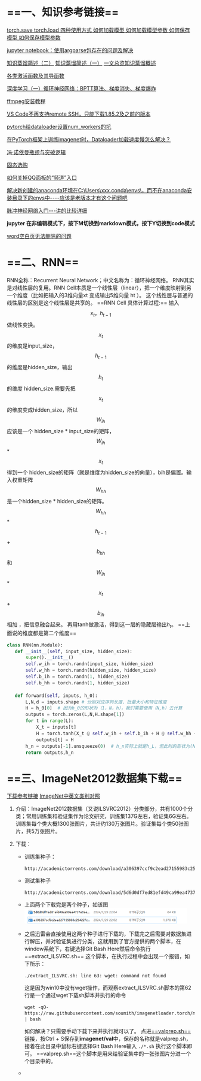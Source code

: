 # ==一、知识参考链接==

[torch.save torch.load 四种使用方式 如何加载模型 如何加载模型参数 如何保存模型 如何保存模型参数](https://blog.csdn.net/qq_22815083/article/details/130137652)

[jupyter notebook：使用argparse包存在的问题及解决](https://blog.csdn.net/weixin_50005386/article/details/132753826)

[知识蒸馏简述（二）](https://zhuanlan.zhihu.com/p/92269636)
[知识蒸馏简述（一）](https://zhuanlan.zhihu.com/p/92166184)
[一文总览知识蒸馏概述](https://mp.weixin.qq.com/s?__biz=MzI4MDYzNzg4Mw==&mid=2247491154&idx=7&sn=2334b04b0025f52c18dd064df8986b50&chksm=ebb42686dcc3af90ffb25f003bac4678655c85e6272489e55b3691d3de29a1fd94dfe8e77b8f&scene=27)

[各类激活函数及其导函数](https://mp.weixin.qq.com/s?__biz=MzU0NjgzMDIxMQ==&mid=2247486222&idx=1&sn=2e8a3187c42a3bc25071f9a6dc4abeee&chksm=fb56e9e2cc2160f436938071a23f44dadc4cfcdcf8c7c418a08c0789db9f429b72986ffbd730&scene=27)

[深度学习（一）循环神经网络：BPTT算法、梯度消失、梯度爆炸](https://zhuanlan.zhihu.com/p/156932219?utm_id=0)

[ffmpeg安装教程](https://blog.csdn.net/baidu_37366055/article/details/139833145)

[VS Code不再支持remote SSH，只能下载1.85.2及之前的版本](https://blog.csdn.net/weixin_44728829/article/details/136643112)

[pytorch给dataloader设置num_workers的坑](https://zhuanlan.zhihu.com/p/645364089)

[在PyTorch框架上训练imagenet时，Dataloader加载速度慢怎么解决？](https://www.zhihu.com/question/400769887)

[冯·诺依曼瓶颈与突破逻辑](https://zhuanlan.zhihu.com/p/661940867)

[固态选购](https://www.zhihu.com/search?type=content&q=%E5%9B%BA%E6%80%81%E9%80%89%E8%B4%AD%E6%8C%87%E5%8D%97)

[如何关掉QQ面板的“频道”入口](https://mydown.yesky.com/news/2147473981.html)

[解决新创建的anaconda环境在C:\Users\xxx\.conda\envs\，而不在anaconda安装目录下的envs中----应该是老版本才有这个问题吧](https://blog.csdn.net/hshudoudou/article/details/126388686)

[脉冲神经网络入门---讲的比较详细](https://zhuanlan.zhihu.com/p/588958782)

**jupyter 在非编辑模式下，按下M切换到markdown模式，按下Y切换到code模式**

[word空白页无法删除的问题](https://g.pconline.com.cn/x/1612/16122103.html)



# ==二、RNN==

RNN全称：Recurrent Neural Network；中文名称为：循环神经网络。
RNN其实是对线性层的复用。RNN Cell本质是一个线性层（linear），把一个维度映射到另一个维度（比如把输入的3维向量xt 变成输出5维向量 ht ）。 这个线性层与普通的线性层的区别是这个线性层是共享的。
==RNN Cell 具体计算过程:==
输入$$x_t ，h_{t-1}$$做线性变换。 $$x_t$$的维度是input_size，$$h_{t-1}$$的维度是hidden_size，输出$$h_{t}$$的维度 hidden_size.需要先把$$x_t$$的维度变成hidden_size，所以$$W_{ih}$$应该是一个 hidden_size * input_size的矩阵，$$W_{ih}$$ *  $$x_t$$得到一个 hidden_size的矩阵（就是维度为hidden_size的向量），bih是偏置。输入权重矩阵$$W_{hh}$$是一个hidden_size * hidden_size的矩阵。$$W_{hh}$$ * $$h_{t-1}$$ + $$b_{hh}$$ 和 $$W_{ih}$$ *  $$x_t$$ + $$b_{ih}$$相加 ，把信息融合起来。
再用tanh做激活，得到这一层的隐藏层输出$h_t$​。
==上面说的维度都是第二个维度==

 ```python
class RNN(nn.Module):
    def __init__(self, input_size, hidden_size):
        super().__init__()
        self.w_ih = torch.randn(input_size, hidden_size)
        self.w_hh = torch.randn(hidden_size, hidden_size)
        self.b_ih = torch.randn(1, hidden_size)
        self.b_hh = torch.randn(1, hidden_size)
        
    def forward(self, inputs, h_0):
        L,N,d = inputs.shape # 分别对应序列长度、批量大小和特征维度
        H = h_0[0]  # 因为h_0的形状为（1，N，h），我们需要使用（N,h）去计算
        outputs = torch.zeros(L,N,H.shape[1])
        for t in range(L):
            X_t = inputs[t]
            H = torch.tanh(X_t @ self.w_ih + self.b_ih + H @ self.w_hh + self.b_hh)
            outputs[t] = H
        h_n = outputs[-1].unsqueeze(0)  # h_n实际上就是h_L，但此时的形状为(N,h)
        return outputs,h_n
 ```

# ==三、ImageNet2012数据集下载==

[下载参考链接](https://blog.csdn.net/weixin_43490422/article/details/123718182)
[ImageNet中英文类别对照](https://blog.csdn.net/weiyichenlun/article/details/100134317?utm_medium=distribute.pc_feed_404.none-task-blog-2~default~BlogCommendFromBaidu~Rate-6.pc_404_mixedpudn&depth_1-utm_source=distribute.pc_feed_404.none-task-blog-2~default~BlogCommendFromBaidu~Rate-6.pc_404_mixedpud)

1. 介绍：ImageNet2012数据集（又说ILSVRC2012）分类部分，共有1000个分类；常用训练集和验证集作为论文研究，训练集137G左右，验证集6G左右。训练集每个类大概1300张图片，共计约130万张图片。验证集每个类50张图片，共5万张图片。

2. 下载：

   * 训练集种子：
     ```
     http://academictorrents.com/download/a306397ccf9c2ead27155983c254227c0fd938e2.torrent
     ```

   * 测试集种子

     ```
     http://academictorrents.com/download/5d6d0df7ed81efd49ca99ea4737e0ae5e3a5f2e5.torrent
     ```

   * 上面两个下载完是两个种子，如该图   <img src="./assets/image-20240731092908790.png" alt="image-20240731092908790" style="zoom: 67%;" />

   * 之后迅雷会直接使用这两个种子进行下载的，下载完之后需要对数据集进行解压，并对验证集进行分类，这就用到了官方提供的两个脚本，在window系统下，右键选择Git Bash Here然后命令执行 ==extract_ILSVRC.sh== 这个脚本，在执行过程中会出现一个报错，如下所示：

     ```
     ./extract_ILSVRC.sh: line 63: wget: command not found
     ```

     这是因为win10中没有wget操作，而观察extract_ILSVRC.sh脚本的第62行是一个通过wget下载sh脚本并执行的命令

     ```
     wget -qO- https://raw.githubusercontent.com/soumith/imagenetloader.torch/master/valprep.sh | bash
     ```

     如何解决？只需要手动下载下来并执行就可以了。
     点进[==valprep.sh==](https://raw.githubusercontent.com/soumith/imagenetloader.torch/master/valprep.sh)链接，按Ctrl + S保存到**imagenet/val**中，保存的名称就是valprep.sh，接着在此目录中鼠标右键选择Git Bash Here输入 `./*.sh` 执行这个脚本即可。
     ==valprep.sh==这个脚本是用来给验证集中的一张张图片分进一个个目录中的。

   * 









